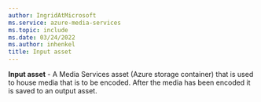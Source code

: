 ```yaml
---
author: IngridAtMicrosoft
ms.service: azure-media-services
ms.topic: include
ms.date: 03/24/2022
ms.author: inhenkel
title: Input asset
---
```


**Input asset** - A Media Services asset (Azure storage container) that is used to house media that is to be encoded. After the media has been encoded it is saved to an output asset.
